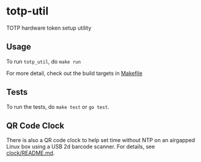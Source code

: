 # totp-util

TOTP hardware token setup utility


## Usage

To run `totp_util`, do `make run`

For more detail, check out the build targets in [Makefile](Makefile)


## Tests

To run the tests, do `make test` or `go test`.


## QR Code Clock

There is also a QR code clock to help set time without NTP on an
airgapped Linux box using a USB 2d barcode scanner. For details,
see [clock/README.md](clock/README.md).
